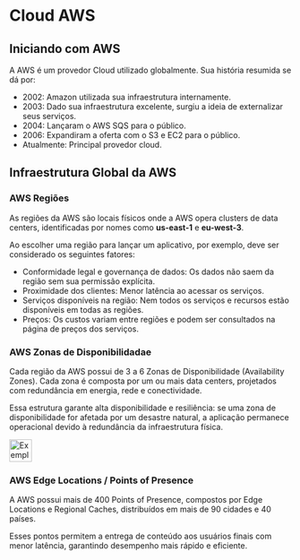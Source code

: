 # **Cloud AWS**

## **Iniciando com AWS**

A AWS é um provedor Cloud utilizado globalmente. Sua história resumida se dá por:

- 2002: Amazon utilizada sua infraestrutura internamente.
- 2003: Dado sua infraestrutura excelente, surgiu a ideia de externalizar seus serviços.
- 2004: Lançaram o AWS SQS para o público.
- 2006: Expandiram a oferta com o S3 e EC2 para o público.
- Atualmente: Principal provedor cloud.

## **Infraestrutura Global da AWS**

### AWS Regiões
As regiões da AWS são locais físicos onde a AWS opera clusters de data centers,
identificadas por nomes como **us-east-1** e **eu-west-3**.

Ao escolher uma região para lançar um aplicativo, por exemplo, deve ser
considerado os seguintes fatores:

- Conformidade legal e governança de dados: Os dados não saem da região sem sua
permissão explícita.
- Proximidade dos clientes: Menor latência ao acessar os serviços.
- Serviços disponíveis na região: Nem todos os serviços e recursos estão
disponíveis em todas as regiões.
- Preços: Os custos variam entre regiões e podem ser consultados na página de
preços dos serviços.

### AWS Zonas de Disponibilidadae

Cada região da AWS possui de 3 a 6 Zonas de Disponibilidade (Availability Zones).
Cada zona é composta por um ou mais data centers, projetados com redundância em
energia, rede e conectividade.

Essa estrutura garante alta disponibilidade e resiliência: se uma zona de
disponibilidade for afetada por um desastre natural, a aplicação permanece
operacional devido à redundância da infraestrutura física.

<img src="./assets/aws-azs.png" alt="Exemplo: AWS Zona de Disponibilidade" width="40" height="40"/> 

### AWS Edge Locations / Points of Presence

A AWS possui mais de 400 Points of Presence, compostos por Edge Locations e
Regional Caches, distribuídos em mais de 90 cidades e 40 países.

Esses pontos permitem a entrega de conteúdo aos usuários finais com menor
latência, garantindo desempenho mais rápido e eficiente.